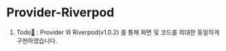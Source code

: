 # Provider-Riverpod

1. Todo[🔗](https://github.com/doyle-flutter/Provider-Riverpod/tree/main/todo) : Provider 와 Riverpod(v1.0.2) 를 통해 화면 및 코드를 최대한 동일하게 구현하였습니다.
